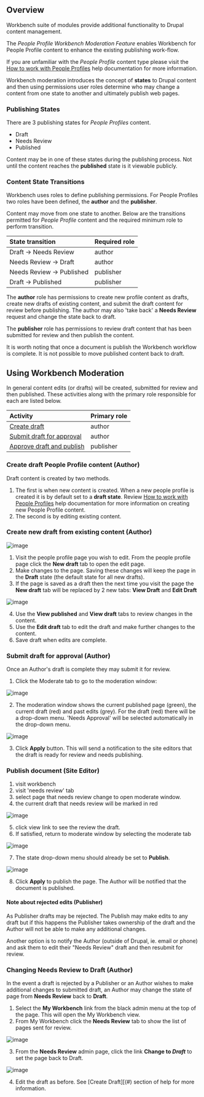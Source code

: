 ## Overview

Workbench suite of modules provide additional functionality to Drupal content management.

The *People Profile Workbench Moderation Feature* enables Workbench for People Profile content to enhance the existing publishing work-flow.

If you are unfamiliar with the *People Profile* content type please visit the [How to work with People Profiles]() help documentation for more information.

Workbench moderation introduces the concept of **states** to Drupal content and then using permissions user roles determine who may change a content from one state to another and ultimately publish web pages.

### Publishing States

There are 3 publishing states for *People Profiles* content.  

- Draft
- Needs Review
- Published

Content may be in one of these states during the publishing process. Not until the content reaches the **published** state is it viewable publicly.

### Content State Transitions

Workbench uses roles to define publishing permissions. For People Profiles two roles have been defined, the **author** and the **publisher**.

Content may move from one state to another. Below are the transitions permitted for *People Profile* content and the required minimum role to perform transition.

| State transition                                  | Required role |   
|:-------------------------------------- |:------------- | 
| Draft &rightarrow; Needs Review        | author          |
| Needs Review &rightarrow; Draft        | author          |
| Needs Review &rightarrow; Published | publisher      |
| Draft &rightarrow; Published              | publisher      |

The **author** role has permissions to create new profile content as drafts, create new drafts of existing content, and submit the draft content for review before publishing.  The author may also 'take back' a **Needs Review** request and change the state back to draft.

The **publisher** role has permissions to review draft content that has been submitted for review and then publish the content.

It is worth noting that once a document is publish the Workbench workflow is complete. It is not possible to move published content back to draft.

## Using Workbench Moderation

In general content edits (or drafts) will be created, submitted for review and then published. These activities along with the primary role responsible for each are listed below.

| Activity                                  | Primary role |   
|:------------------------------ |:------------ | 
| [Create draft](#)                      | author        |
| [Submit draft for approval](#)  | author        |
| [Approve draft and publish](#) | publisher    |

### Create draft People Profile content (Author)

Draft content is created by two methods. 

1. The first is when new content is created. When a new people profile is created it is by default set to a **draft state**.  Review [How to work with People Profiles]() help documentation for more information on creating new People Profile content.
2. The second is by editing existing content.

### Create new draft from existing content (Author)

![image](../images/workbenchModeratingPeopleProfiles-NewDraft.png)
1. Visit the people profile page you wish to edit. From the people profile page click the **New draft** tab to open the edit page.
2. Make changes to the page. Saving these changes will keep the page in the **Draft** state (the default state for all new drafts).
3. If the page is saved as a draft then the next time you visit the page the **New draft** tab will be replaced by 2 new tabs: **View Draft** and **Edit Draft**

![image](../images/workbenchModeratingPeopleProfiles-EditDraft.png)

4. Use the **View published** and **View draft** tabs to review changes in the content.
5. Use the **Edit draft** tab to edit the draft and make further changes to the content.
6. Save draft when edits are complete.

### Submit draft for approval (Author)

Once an Author's draft is complete they may submit it for review.

1. Click the Moderate tab to go to the moderation window:

![image](../images/workbenchModeratingPeopleProfiles-Moderate.png)

2. The moderation window shows the current published page (green), the current draft  (red) and past edits (grey).  For the draft (red) there will be a drop-down menu.  'Needs Approval' will be selected automatically in the drop-down menu.

![image](../images/workbenchModeratingPeopleProfiles-NeedsReview.png)

3. Click **Apply** button. This will send a notification to the site editors that the draft is ready for review and needs publishing.


### Publish document (Site Editor)

1. visit workbench
2. visit 'needs review' tab
3. select page that needs review change to open moderate window.
4. the current draft that needs review will be marked in red

![image](../images/workbenchModeratingPeopleProfiles-Published.png)

5. click view link to see the review the draft.
6. If satisfied, return to moderate window by selecting the moderate tab

![image](../images/workbenchModeratingPeopleProfiles-Moderate2.png)

7. The state drop-down menu should already be set to **Publish**.

![image](../images/workbenchModeratingPeopleProfiles-Published2.png) 

8. Click **Apply** to publish the page. The Author will be notified that the document is published.

#### Note about rejected edits (Publisher)

As Publisher drafts may be rejected. The Publish may make edits to any draft but if this happens the Publisher takes ownership of the draft and the Author will not be able to make any additional changes.

Another option is to notify the Author (outside of Drupal, ie. email or phone) and ask them to edit their "Needs Review" draft and then resubmit for review.

### Changing Needs Review to Draft (Author)

In the event a draft is rejected by a Publisher or an Author wishes to make additional changes to submitted draft, an Author may change the state of page from **Needs Review** back to **Draft**.

1. Select the **My Workbench** link from the black admin menu at the top of the page. This will open the My Workbench view.
2. From My Workbench click the **Needs Review** tab to show the list of pages sent for review.

![image](../images/workbenchModeratingPeopleProfiles-NeedsReview2.png)

3. From the **Needs Review** admin page, click the link **Change to _Draft_** to set the page back to Draft.

![image](../images/workbenchModeratingPeopleProfiles-ChangetoDraft.png)

4. Edit the draft as before. See [Create Draft][(#) section of help for more information.

